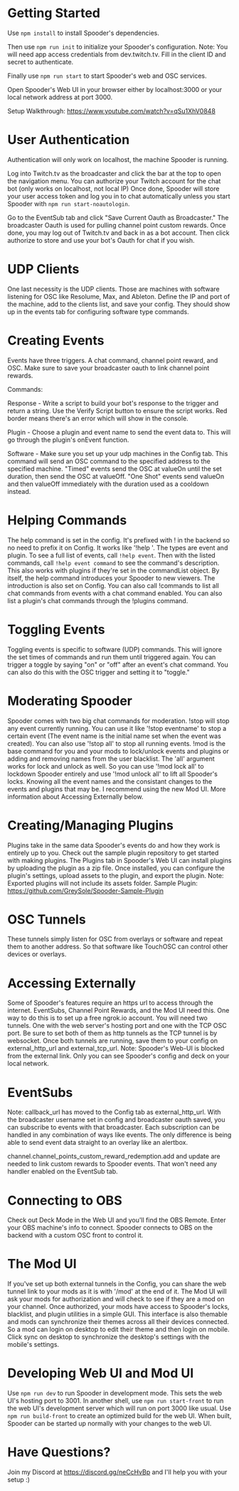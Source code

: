 # Getting Started
Use `npm install` to install Spooder's dependencies.

Then use `npm run init` to initialize your Spooder's configuration.
Note: You will need app access credentials from dev.twitch.tv. Fill in the client ID and secret to authenticate.

Finally use `npm run start` to start Spooder's web and OSC services.

Open Spooder's Web UI in your browser either by localhost:3000 or your local network address at port 3000.

Setup Walkthrough: https://www.youtube.com/watch?v=qSu1XhV0848

# User Authentication
Authentication will only work on localhost, the machine Spooder is running.

Log into Twitch.tv as the broadcaster and click the bar at the top to open the navigation menu. You can authorize your Twitch account for the chat bot (only works on localhost, not local IP) Once done, Spooder will store your user access token and log you in to chat automatically unless you start Spooder with `npm run start-noautologin`.

Go to the EventSub tab and click "Save Current Oauth as Broadcaster." The broadcaster Oauth is used for pulling channel point custom rewards. Once done, you may log out of Twitch.tv and back in as a bot account. Then click authorize to store and use your bot's Oauth for chat if you wish.

# UDP Clients
One last necessity is the UDP clients. Those are machines with software listening for OSC like Resolume, Max, and Ableton. Define the IP and port of the machine, add to the clients list, and save your config. They should show up in the events tab for configuring software type commands.

# Creating Events
Events have three triggers. A chat command, channel point reward, and OSC. Make sure to save your broadcaster oauth to link channel point rewards.

Commands:

Response - Write a script to build your bot's response to the trigger and return a string. Use the Verify Script button to ensure the script works. Red border means there's an error which will show in the console.

Plugin - Choose a plugin and event name to send the event data to. This will go through the plugin's onEvent function.

Software - Make sure you set up your udp machines in the Config tab. This command will send an OSC command to the specified address to the specified machine. "Timed" events send the OSC at valueOn until the set duration, then send the OSC at valueOff. "One Shot" events send valueOn and then valueOff immediately with the duration used as a cooldown instead.

# Helping Commands
The help command is set in the config. It's prefixed with ! in the backend so no need to prefix it on Config. It works like '!help <type> <command>'. The types are event and plugin. To see a full list of events, call `!help event`. Then with the listed commands, call `!help event command` to see the command's description. This also works with plugins if they're set in the commandList object. By itself, the help command introduces your Spooder to new viewers. The introduction is also set on Config.
You can also call !commands to list all chat commands from events with a chat command enabled. You can also list a plugin's chat commands through the !plugins command.

# Toggling Events
Toggling events is specific to software (UDP) commands. This will ignore the set times of commands and run them until triggered again. You can trigger a toggle by saying "on" or "off" after an event's chat command. You can also do this with the OSC trigger and setting it to "toggle."

# Moderating Spooder
Spooder comes with two big chat commands for moderation. !stop will stop any event currently running. You can use it like '!stop eventname' to stop a certain event (The event name is the initial name set when the event was created). You can also use '!stop all' to stop all running events. !mod is the base command for you and your mods to lock/unlock events and plugins or adding and removing names from the user blacklist. The 'all' argument works for lock and unlock as well. So you can use '!mod lock all' to lockdown Spooder entirely and use '!mod unlock all' to lift all Spooder's locks. Knowing all the event names and the consistant changes to the events and plugins that may be. I recommend using the new Mod UI. More information about Accessing Externally below.

# Creating/Managing Plugins
Plugins take in the same data Spooder's events do and how they work is entirely up to you. Check out the sample plugin repository to get started with making plugins. The Plugins tab in Spooder's Web UI can install plugins by uploading the plugin as a zip file. Once installed, you can configure the plugin's settings, upload assets to the plugin, and export the plugin. Note: Exported plugins will not include its assets folder.
Sample Plugin: https://github.com/GreySole/Spooder-Sample-Plugin

# OSC Tunnels
These tunnels simply listen for OSC from overlays or software and repeat them to another address. So that software like TouchOSC can control other devices or overlays.

# Accessing Externally
Some of Spooder's features require an https url to access through the internet. EventSubs, Channel Point Rewards, and the Mod UI need this. One way to do this is to set up a free ngrok.io account. You will need two tunnels. One with the web server's hosting port and one with the TCP OSC port. Be sure to set both of them as http tunnels as the TCP tunnel is by websocket. Once both tunnels are running, save them to your config on external_http_url and external_tcp_url.
Note: Spooder's Web-UI is blocked from the external link. Only you can see Spooder's config and deck on your local network.

# EventSubs
Note: callback_url has moved to the Config tab as external_http_url.
With the broadcaster username set in config and broadcaster oauth saved, you can subscribe to events with that broadcaster. 
Each subscription can be handled in any combination of ways like events. The only difference is being able to send event data straight to an overlay like an alertbox.

channel.channel_points_custom_reward_redemption.add and update are needed to link custom rewards to Spooder events. That won't need any handler enabled on the EventSub tab.

# Connecting to OBS
Check out Deck Mode in the Web UI and you'll find the OBS Remote. Enter your OBS machine's info to connect. Spooder connects to OBS on the backend with a custom OSC front to control it.

# The Mod UI
If you've set up both external tunnels in the Config, you can share the web tunnel link to your mods as it is with '/mod' at the end of it. The Mod UI will ask your mods for authorization and will check to see if they are a mod on your channel. Once authorized, your mods have access to Spooder's locks, blacklist, and plugin utilities in a simple GUI. This interface is also themable and mods can synchronize their themes across all their devices connected. So a mod can login on desktop to edit their theme and then login on mobile. Click sync on desktop to synchronize the desktop's settings with the mobile's settings.

# Developing Web UI and Mod UI
Use `npm run dev` to run Spooder in development mode. This sets the web UI's hosting port to 3001. In another shell, use `npm run start-front` to run the web UI's development server which will run on port 3000 like usual. Use `npm run build-front` to create an optimized build for the web UI. When built, Spooder can be started up normally with your changes to the web UI.

# Have Questions?
Join my Discord at https://discord.gg/neCcHvBp and I'll help you with your setup :)
